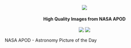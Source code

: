 <p align="center"><img src="https://imgur.com/9PzfA4r"></p>
<h4 align="center">High Quality Images from NASA APOD</h4>

<p align="center">
<img src="https://img.shields.io/badge/Python-3-brightgreen.svg?style=plastic">
<img src="https://img.shields.io/badge/Termux-✔-red.svg?style=plastic">
</p>

NASA APOD - Astronomy Picture of the Day
